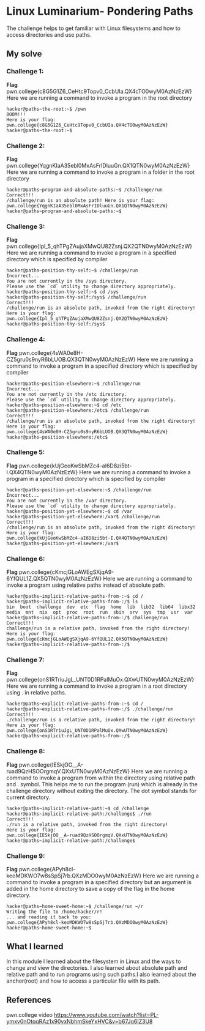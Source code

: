 # Linux Luminarium- Pondering Paths
The challenge helps to get familiar with Linux filesystems and how to access directories and use paths.

## My solve
### Challenge 1:
  **Flag**  pwn.college{c8G5G1Z6_CeHtc9Topv0_CcbUIa.QX4cTO0wyM0AzNzEzW}
  Here we are running a command to invoke a program in the root directory
 ``` 
hacker@paths~the-root:~$ /pwn
BOOM!!!
Here is your flag:
pwn.college{c8G5G1Z6_CeHtc9Topv0_CcbUIa.QX4cTO0wyM0AzNzEzW}
hacker@paths~the-root:~$ 
```
### Challenge 2:
  **Flag**  pwn.college{YqgnKIaA35ebl0MxAsFrIDluuGn.QX1QTN0wyM0AzNzEzW}
  Here we are running a command to invoke a program in a folder in the root directory
 ``` 
hacker@paths~program-and-absolute-paths:~$ /challenge/run
Correct!!!
/challenge/run is an absolute path! Here is your flag:
pwn.college{YqgnKIaA35ebl0MxAsFrIDluuGn.QX1QTN0wyM0AzNzEzW}
hacker@paths~program-and-absolute-paths:~$ 
```
### Challenge 3:
  **Flag**  pwn.college{Ipl_5_qhTPgZAujaXMwQU82Zsnj.QX2QTN0wyM0AzNzEzW}
  Here we are running a command to invoke a program in a specified directory which is specified by compiler
 ``` 
hacker@paths~position-thy-self:~$ /challenge/run
Incorrect...
You are not currently in the /sys directory.
Please use the `cd` utility to change directory appropriately.
hacker@paths~position-thy-self:~$ cd /sys
hacker@paths~position-thy-self:/sys$ /challenge/run
Correct!!!
/challenge/run is an absolute path, invoked from the right directory!
Here is your flag:
pwn.college{Ipl_5_qhTPgZAujaXMwQU82Zsnj.QX2QTN0wyM0AzNzEzW}
hacker@paths~position-thy-self:/sys$ 
```
### Challenge 4:
  **Flag**  pwn.college{4sWA0e8H-CZ5gru0s9nyR6bLUOB.QX3QTN0wyM0AzNzEzW}
  Here we are running a command to invoke a program in a specified directory which is specified by compiler
 ``` 
hacker@paths~position-elsewhere:~$ /challenge/run
Incorrect...
You are not currently in the /etc directory.
Please use the `cd` utility to change directory appropriately.
hacker@paths~position-elsewhere:~$ cd /etc
hacker@paths~position-elsewhere:/etc$ /challenge/run
Correct!!!
/challenge/run is an absolute path, invoked from the right directory!
Here is your flag:
pwn.college{4sWA0e8H-CZ5gru0s9nyR6bLUOB.QX3QTN0wyM0AzNzEzW}
hacker@paths~position-elsewhere:/etc$ 
```
### Challenge 5:
  **Flag**  pwn.college{kUjGeoKwSbMZc4-aI6D8zi5bt-I.QX4QTN0wyM0AzNzEzW}
  Here we are running a command to invoke a program in a specified directory which is specified by compiler
 ``` 
hacker@paths~position-yet-elsewhere:~$ /challenge/run
Incorrect...
You are not currently in the /var directory.
Please use the `cd` utility to change directory appropriately.
hacker@paths~position-yet-elsewhere:~$ cd /var
hacker@paths~position-yet-elsewhere:/var$ /challenge/run
Correct!!!
/challenge/run is an absolute path, invoked from the right directory!
Here is your flag:
pwn.college{kUjGeoKwSbMZc4-aI6D8zi5bt-I.QX4QTN0wyM0AzNzEzW}
hacker@paths~position-yet-elsewhere:/var$ 
```
### Challenge 6:
  **Flag**  pwn.college{cKmcjGLoAWEgSXjqA9-6YfQUL1Z.QX5QTN0wyM0AzNzEzW}
  Here we are running a command to invoke a program using relative paths instead of absolute path.
 ``` 
hacker@paths~implicit-relative-paths-from-:~$ cd /
hacker@paths~implicit-relative-paths-from-:/$ ls
bin  boot  challenge  dev  etc  flag  home  lib  lib32  lib64  libx32  media  mnt  nix  opt  proc  root  run  sbin  srv  sys  tmp  usr  var
hacker@paths~implicit-relative-paths-from-:/$ challenge/run
Correct!!!
challenge/run is a relative path, invoked from the right directory!
Here is your flag:
pwn.college{cKmcjGLoAWEgSXjqA9-6YfQUL1Z.QX5QTN0wyM0AzNzEzW}
hacker@paths~implicit-relative-paths-from-:/$  
```
### Challenge 7:
  **Flag**  pwn.college{onS1RTriuJgL_UNT0D1RPalMuOx.QXwUTN0wyM0AzNzEzW}
  Here we are running a command to invoke a program in a root directory using . in relative paths.
 ``` 
hacker@paths~explicit-relative-paths-from-:~$ cd /
hacker@paths~explicit-relative-paths-from-:/$ ./challenge/run
Correct!!!
./challenge/run is a relative path, invoked from the right directory!
Here is your flag:
pwn.college{onS1RTriuJgL_UNT0D1RPalMuOx.QXwUTN0wyM0AzNzEzW}
hacker@paths~explicit-relative-paths-from-:/$ 
```
### Challenge 8:
  **Flag**  pwn.college{IESkjOO__A-ruad9QzHSOOrgmqV.QXxUTN0wyM0AzNzEzW}
  Here we are running a command to invoke a program from within the directory using relative path and . symbol. This helps me to run the program (run) which is already in the challenge directory without exiting the directory. The dot symbol stands for current directory.
 ``` 
hacker@paths~implicit-relative-path:~$ cd /challenge
hacker@paths~implicit-relative-path:/challenge$ ./run
Correct!!!
./run is a relative path, invoked from the right directory!
Here is your flag:
pwn.college{IESkjOO__A-ruad9QzHSOOrgmqV.QXxUTN0wyM0AzNzEzW}
hacker@paths~implicit-relative-path:/challenge$ 
```
### Challenge 9:
  **Flag**  pwn.college{APyh8cl-keoMDKWO7w8sSpSj7rb.QXzMDO0wyM0AzNzEzW}
  Here we are running a command to invoke a program in a specified directory but an argument is added in the home directory to save a copy of the flag in the home directory.
 ``` 
hacker@paths~home-sweet-home:~$ /challenge/run ~/r
Writing the file to /home/hacker/r!
... and reading it back to you:
pwn.college{APyh8cl-keoMDKWO7w8sSpSj7rb.QXzMDO0wyM0AzNzEzW}
hacker@paths~home-sweet-home:~$ 
```

  
## What I learned
In this module I learned about the filesystem in Linux and the ways to change and view the directories. I also learned about absolute path and relative path and to run programs using such paths.I also learned about the anchor(root) and how to access a particular file with its path.

## References 
pwn.college video
https://www.youtube.com/watch?list=PL-ymxv0nOtqqRAz1x90vxNbhmSkeYxHVC&v=b67Jq6IZ3U8
